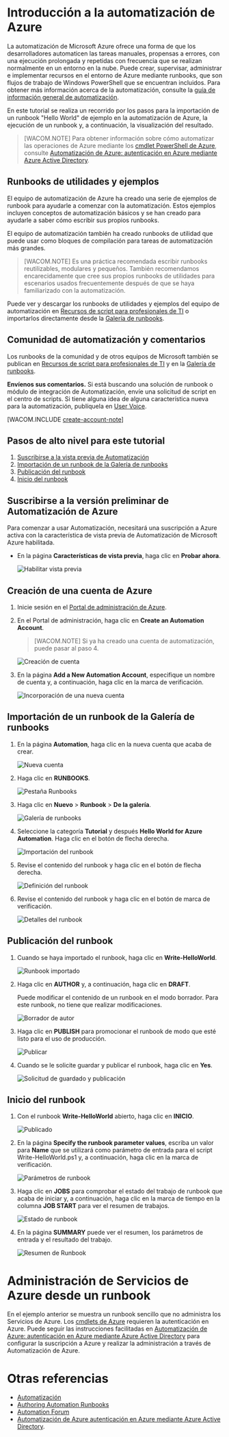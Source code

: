 <properties urlDisplayName="Get Started with Azure Automation" pageTitle="Introducci&oacute;n a la automatizaci&oacute;n de Azure" metaKeywords="" description="Vea c&oacute;mo importar y ejecutar un trabajo de automatizaci&oacute;n en Azure." metaCanonical="" services="automation" documentationCenter="" title="Introducci&oacute;n a la automatizaci&oacute;n de Azure" authors="bwren" solutions="" manager="stevenka" editor="" />

<tags ms.service="automation" ms.workload="tbd" ms.tgt_pltfrm="na" ms.devlang="na" ms.topic="article" ms.date="01/01/1900" ms.author="bwren" />

# Introducción a la automatización de Azure

La automatización de Microsoft Azure ofrece una forma de que los desarrolladores automaticen las tareas manuales, propensas a errores, con una ejecución prolongada y repetidas con frecuencia que se realizan normalmente en un entorno en la nube. Puede crear, supervisar, administrar e implementar recursos en el entorno de Azure mediante runbooks, que son flujos de trabajo de Windows PowerShell que se encuentran incluidos. Para obtener más información acerca de la automatización, consulte la [guía de información general de automatización][guía de información general de automatización].

En este tutorial se realiza un recorrido por los pasos para la importación de un runbook "Hello World" de ejemplo en la automatización de Azure, la ejecución de un runbook y, a continuación, la visualización del resultado.

> [WACOM.NOTE] Para obtener información sobre cómo automatizar las operaciones de Azure mediante los [cmdlet PowerShell de Azure][cmdlet PowerShell de Azure], consulte [Automatización de Azure: autenticación en Azure mediante Azure Active Directory][Automatización de Azure: autenticación en Azure mediante Azure Active Directory].

## Runbooks de utilidades y ejemplos

El equipo de automatización de Azure ha creado una serie de ejemplos de runbook para ayudarle a comenzar con la automatización. Estos ejemplos incluyen conceptos de automatización básicos y se han creado para ayudarle a saber cómo escribir sus propios runbooks.

El equipo de automatización también ha creado runbooks de utilidad que puede usar como bloques de compilación para tareas de automatización más grandes.

> [WACOM.NOTE] Es una práctica recomendada escribir runbooks reutilizables, modulares y pequeños. También recomendamos encarecidamente que cree sus propios runbooks de utilidades para escenarios usados frecuentemente después de que se haya familiarizado con la automatización.

Puede ver y descargar los runbooks de utilidades y ejemplos del equipo de automatización en [Recursos de script para profesionales de TI][Recursos de script para profesionales de TI] o importarlos directamente desde la [Galería de runbooks][Galería de runbooks].

## Comunidad de automatización y comentarios

Los runbooks de la comunidad y de otros equipos de Microsoft también se publican en [Recursos de script para profesionales de TI][1] y en la [Galería de runbooks][Galería de runbooks].

**Envíenos sus comentarios.** Si está buscando una solución de runbook o módulo de integración de Automatización, envíe una solicitud de script en el centro de scripts. Si tiene alguna idea de alguna característica nueva para la automatización, publíquela en [User Voice][User Voice].

[WACOM.INCLUDE [create-account-note](../includes/create-account-note.md)]

## Pasos de alto nivel para este tutorial

1.  [Suscribirse a la vista previa de Automatización][Suscribirse a la vista previa de Automatización]
2.  [Importación de un runbook de la Galería de runbooks][Importación de un runbook de la Galería de runbooks]
3.  [Publicación del runbook][Publicación del runbook]
4.  [Inicio del runbook][Inicio del runbook]

## <a name="preview"></a>Suscribirse a la versión preliminar de Automatización de Azure

Para comenzar a usar Automatización, necesitará una suscripción a Azure activa con la característica de vista previa de Automatización de Microsoft Azure habilitada.

-   En la página **Características de vista previa**, haga clic en **Probar ahora**.

    ![Habilitar vista previa][Habilitar vista previa]

## <a name="automationaccount"></a>Creación de una cuenta de Azure

1.  Inicie sesión en el [Portal de administración de Azure][Portal de administración de Azure].

2.  En el Portal de administración, haga clic en **Create an Automation Account**.

    > [WACOM.NOTE] Si ya ha creado una cuenta de automatización, puede pasar al paso 4.

    ![Creación de cuenta][Creación de cuenta]

3.  En la página **Add a New Automation Account**, especifique un nombre de cuenta y, a continuación, haga clic en la marca de verificación.

    ![Incorporación de una nueva cuenta][Incorporación de una nueva cuenta]

## <a name="importrunbook"></a>Importación de un runbook de la Galería de runbooks

1.  En la página **Automation**, haga clic en la nueva cuenta que acaba de crear.

    ![Nueva cuenta][Nueva cuenta]

2.  Haga clic en **RUNBOOKS**.

    ![Pestaña Runbooks][Pestaña Runbooks]

3.  Haga clic en **Nuevo** \> **Runbook** \> **De la galería**.

    ![Galería de runbooks][2]

4.  Seleccione la categoría **Tutorial** y después **Hello World for Azure Automation**. Haga clic en el botón de flecha derecha.

    ![Importación del runbook][Importación del runbook]

5.  Revise el contenido del runbook y haga clic en el botón de flecha derecha.

    ![Definición del runbook][Definición del runbook]

6.  Revise el contenido del runbook y haga clic en el botón de marca de verificación.

    ![Detalles del runbook][Detalles del runbook]

## <a name="publishrunbook"></a>Publicación del runbook

1.  Cuando se haya importado el runbook, haga clic en **Write-HelloWorld**.

    ![Runbook importado][Runbook importado]

2.  Haga clic en **AUTHOR** y, a continuación, haga clic en **DRAFT**.

    Puede modificar el contenido de un runbook en el modo borrador. Para este runbook, no tiene que realizar modificaciones.

    ![Borrador de autor][Borrador de autor]

3.  Haga clic en **PUBLISH** para promocionar el runbook de modo que esté listo para el uso de producción.

    ![Publicar][Publicar]

4.  Cuando se le solicite guardar y publicar el runbook, haga clic en **Yes**.

    ![Solicitud de guardado y publicación][Solicitud de guardado y publicación]

## <a name="startrunbook"></a>Inicio del runbook

1.  Con el runbook **Write-HelloWorld** abierto, haga clic en **INICIO**.

    ![Publicado][Publicado]

2.  En la página **Specify the runbook parameter values**, escriba un valor para **Name** que se utilizará como parámetro de entrada para el script Write-HelloWorld.ps1 y, a continuación, haga clic en la marca de verificación.

    ![Parámetros de runbook][Parámetros de runbook]

3.  Haga clic en **JOBS** para comprobar el estado del trabajo de runbook que acaba de iniciar y, a continuación, haga clic en la marca de tiempo en la columna **JOB START** para ver el resumen de trabajos.

    ![Estado de runbook][Estado de runbook]

4.  En la página **SUMMARY** puede ver el resumen, los parámetros de entrada y el resultado del trabajo.

    ![Resumen de Runbook][Resumen de Runbook]

# Administración de Servicios de Azure desde un runbook

En el ejemplo anterior se muestra un runbook sencillo que no administra los Servicios de Azure. Los [cmdlets de Azure][cmdlet PowerShell de Azure] requieren la autenticación en Azure. Puede seguir las instrucciones facilitadas en [Automatización de Azure: autenticación en Azure mediante Azure Active Directory][Automatización de Azure: autenticación en Azure mediante Azure Active Directory] para configurar la suscripción a Azure y realizar la administración a través de Automatización de Azure.

# Otras referencias

-   [Automatización][Automatización]
-   [Authoring Automation Runbooks][Authoring Automation Runbooks]
-   [Automation Forum][Automation Forum]
-   [Automatización de Azure autenticación en Azure mediante Azure Active Directory][Automatización de Azure: autenticación en Azure mediante Azure Active Directory].

  [guía de información general de automatización]: http://go.microsoft.com/fwlink/p/?LinkId=392861
  [cmdlet PowerShell de Azure]: http://msdn.microsoft.com/es-es/library/jj156055.aspx
  [Automatización de Azure: autenticación en Azure mediante Azure Active Directory]: http://azure.microsoft.com/blog/2014/08/27/azure-automation-authenticating-to-azure-using-azure-active-directory/
  [Recursos de script para profesionales de TI]: http://go.microsoft.com/fwlink/p/?LinkId=393029
  [Galería de runbooks]: http://aka.ms/runbookgallery
  [1]: http://go.microsoft.com/fwlink/?LinkID=391681
  [User Voice]: http://feedback.windowsazure.com/forums/34192--general-feedback
  [Suscribirse a la vista previa de Automatización]: #automationaccount
  [Importación de un runbook de la Galería de runbooks]: #importrunbook
  [Publicación del runbook]: #publishrunbook
  [Inicio del runbook]: #startrunbook
  [Habilitar vista previa]: ./media/automation/automation_00_EnablePreview.png
  [Portal de administración de Azure]: http://manage.windowsazure.com
  [Creación de cuenta]: ./media/automation/automation_01_CreateAccount.png
  [Incorporación de una nueva cuenta]: ./media/automation/automation_02_addnewautoacct.png
  [Nueva cuenta]: ./media/automation/automation_03_NewAutoAcct.png
  [Pestaña Runbooks]: ./media/automation/automation_04_RunbooksTab.png
  [2]: ./media/automation/automation_05_ImportGallery.png
  [Importación del runbook]: ./media/automation/automation_06_ImportRunbook.png
  [Definición del runbook]: ./media/automation/automation_07_RunbookDefinition.png
  [Detalles del runbook]: ./media/automation/automation_08_RunbookDetails.png
  [Runbook importado]: ./media/automation/automation_07_ImportedRunbook.png
  [Borrador de autor]: ./media/automation/automation_08_AuthorDraft.png
  [Publicar]: ./media/automation/automation_085_Publish.png
  [Solicitud de guardado y publicación]: ./media/automation/automation_09_SavePubPrompt.png
  [Publicado]: ./media/automation/automation_10_PublishStart.png
  [Parámetros de runbook]: ./media/automation/automation_11_RunbookParams.png
  [Estado de runbook]: ./media/automation/automation_12_RunbookStatus.png
  [Resumen de Runbook]: ./media/automation/automation_13_RunbookSummary_callouts.png
  [Automatización]: http://go.microsoft.com/fwlink/p/?LinkId=392860
  [Authoring Automation Runbooks]: http://go.microsoft.com/fwlink/p/?LinkID=301740
  [Automation Forum]: http://go.microsoft.com/fwlink/p/?LinkId=390561
